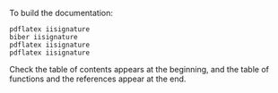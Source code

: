 To build the documentation:

```
pdflatex iisignature
biber iisignature
pdflatex iisignature
pdflatex iisignature
```

Check the table of contents appears at the beginning, and the table of functions and the references appear at the end.